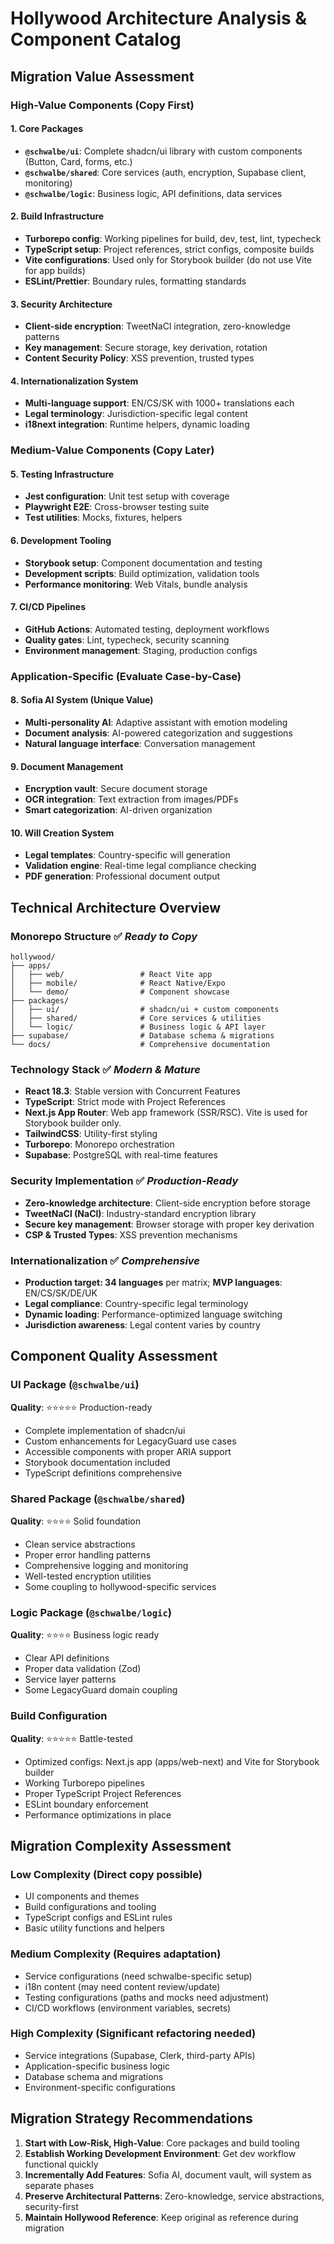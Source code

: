 # Hollywood Architecture Analysis & Component Catalog

## Migration Value Assessment

### **High-Value Components (Copy First)**

#### 1. **Core Packages**

- **`@schwalbe/ui`**: Complete shadcn/ui library with custom components (Button, Card, forms, etc.)
- **`@schwalbe/shared`**: Core services (auth, encryption, Supabase client, monitoring)
- **`@schwalbe/logic`**: Business logic, API definitions, data services

#### 2. **Build Infrastructure**

- **Turborepo config**: Working pipelines for build, dev, test, lint, typecheck
- **TypeScript setup**: Project references, strict configs, composite builds
- **Vite configurations**: Used only for Storybook builder (do not use Vite for app builds)
- **ESLint/Prettier**: Boundary rules, formatting standards

#### 3. **Security Architecture**

- **Client-side encryption**: TweetNaCl integration, zero-knowledge patterns
- **Key management**: Secure storage, key derivation, rotation
- **Content Security Policy**: XSS prevention, trusted types

#### 4. **Internationalization System**

- **Multi-language support**: EN/CS/SK with 1000+ translations each
- **Legal terminology**: Jurisdiction-specific legal content
- **i18next integration**: Runtime helpers, dynamic loading

### **Medium-Value Components (Copy Later)**

#### 5. **Testing Infrastructure**

- **Jest configuration**: Unit test setup with coverage
- **Playwright E2E**: Cross-browser testing suite
- **Test utilities**: Mocks, fixtures, helpers

#### 6. **Development Tooling**

- **Storybook setup**: Component documentation and testing
- **Development scripts**: Build optimization, validation tools
- **Performance monitoring**: Web Vitals, bundle analysis

#### 7. **CI/CD Pipelines**

- **GitHub Actions**: Automated testing, deployment workflows
- **Quality gates**: Lint, typecheck, security scanning
- **Environment management**: Staging, production configs

### **Application-Specific (Evaluate Case-by-Case)**

#### 8. **Sofia AI System** (Unique Value)

- **Multi-personality AI**: Adaptive assistant with emotion modeling
- **Document analysis**: AI-powered categorization and suggestions
- **Natural language interface**: Conversation management

#### 9. **Document Management**

- **Encryption vault**: Secure document storage
- **OCR integration**: Text extraction from images/PDFs
- **Smart categorization**: AI-driven organization

#### 10. **Will Creation System**

- **Legal templates**: Country-specific will generation
- **Validation engine**: Real-time legal compliance checking
- **PDF generation**: Professional document output

## Technical Architecture Overview

### **Monorepo Structure** ✅ *Ready to Copy*

```text
hollywood/
├── apps/
│   ├── web/                 # React Vite app
│   ├── mobile/              # React Native/Expo
│   └── demo/                # Component showcase
├── packages/
│   ├── ui/                  # shadcn/ui + custom components
│   ├── shared/              # Core services & utilities
│   └── logic/               # Business logic & API layer
├── supabase/                # Database schema & migrations
└── docs/                    # Comprehensive documentation
```

### **Technology Stack** ✅ *Modern & Mature*

- **React 18.3**: Stable version with Concurrent Features
- **TypeScript**: Strict mode with Project References
- **Next.js App Router**: Web app framework (SSR/RSC). Vite is used for Storybook builder only.
- **TailwindCSS**: Utility-first styling
- **Turborepo**: Monorepo orchestration
- **Supabase**: PostgreSQL with real-time features

### **Security Implementation** ✅ *Production-Ready*

- **Zero-knowledge architecture**: Client-side encryption before storage
- **TweetNaCl (NaCl)**: Industry-standard encryption library
- **Secure key management**: Browser storage with proper key derivation
- **CSP & Trusted Types**: XSS prevention mechanisms

### **Internationalization** ✅ *Comprehensive*

- **Production target: 34 languages** per matrix; **MVP languages**: EN/CS/SK/DE/UK
- **Legal compliance**: Country-specific legal terminology
- **Dynamic loading**: Performance-optimized language switching
- **Jurisdiction awareness**: Legal content varies by country

## Component Quality Assessment

### **UI Package (`@schwalbe/ui`)**

**Quality**: ⭐⭐⭐⭐⭐ Production-ready

- Complete implementation of shadcn/ui
- Custom enhancements for LegacyGuard use cases
- Accessible components with proper ARIA support
- Storybook documentation included
- TypeScript definitions comprehensive

### **Shared Package (`@schwalbe/shared`)**  

**Quality**: ⭐⭐⭐⭐ Solid foundation

- Clean service abstractions
- Proper error handling patterns
- Comprehensive logging and monitoring
- Well-tested encryption utilities
- Some coupling to hollywood-specific services

### **Logic Package (`@schwalbe/logic`)**

**Quality**: ⭐⭐⭐⭐ Business logic ready

- Clear API definitions
- Proper data validation (Zod)
- Service layer patterns
- Some LegacyGuard domain coupling

### **Build Configuration**

**Quality**: ⭐⭐⭐⭐⭐ Battle-tested

- Optimized configs: Next.js app (apps/web-next) and Vite for Storybook builder
- Working Turborepo pipelines
- Proper TypeScript Project References
- ESLint boundary enforcement
- Performance optimizations in place

## Migration Complexity Assessment

### **Low Complexity** (Direct copy possible)

- UI components and themes
- Build configurations and tooling
- TypeScript configs and ESLint rules
- Basic utility functions and helpers

### **Medium Complexity** (Requires adaptation)

- Service configurations (need schwalbe-specific setup)
- i18n content (may need content review/update)  
- Testing configurations (paths and mocks need adjustment)
- CI/CD workflows (environment variables, secrets)

### **High Complexity** (Significant refactoring needed)

- Service integrations (Supabase, Clerk, third-party APIs)
- Application-specific business logic
- Database schema and migrations
- Environment-specific configurations

## Migration Strategy Recommendations

1. **Start with Low-Risk, High-Value**: Core packages and build tooling
2. **Establish Working Development Environment**: Get dev workflow functional quickly
3. **Incrementally Add Features**: Sofia AI, document vault, will system as separate phases
4. **Preserve Architectural Patterns**: Zero-knowledge, service abstractions, security-first
5. **Maintain Hollywood Reference**: Keep original as reference during migration
